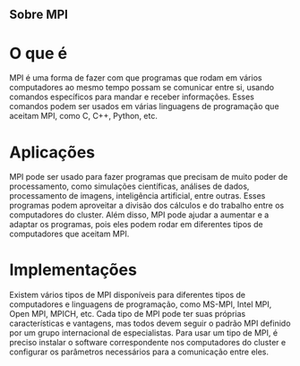 ## Sobre MPI

# O que é

MPI é uma forma de fazer com que programas que rodam em vários computadores ao mesmo tempo possam se comunicar entre si, usando comandos específicos para mandar e receber informações. Esses comandos podem ser usados em várias linguagens de programação que aceitam MPI, como C, C++, Python, etc.

# Aplicações

MPI pode ser usado para fazer programas que precisam de muito poder de processamento, como simulações científicas, análises de dados, processamento de imagens, inteligência artificial, entre outras. Esses programas podem aproveitar a divisão dos cálculos e do trabalho entre os computadores do cluster. Além disso, MPI pode ajudar a aumentar e a adaptar os programas, pois eles podem rodar em diferentes tipos de computadores que aceitam MPI.

# Implementações

Existem vários tipos de MPI disponíveis para diferentes tipos de computadores e linguagens de programação, como MS-MPI, Intel MPI, Open MPI, MPICH, etc. Cada tipo de MPI pode ter suas próprias características e vantagens, mas todos devem seguir o padrão MPI definido por um grupo internacional de especialistas. Para usar um tipo de MPI, é preciso instalar o software correspondente nos computadores do cluster e configurar os parâmetros necessários para a comunicação entre eles.